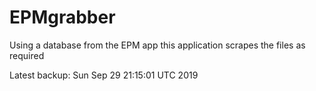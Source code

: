 # EPMgrabber
Using a database from the EPM app this application scrapes the files as required


Latest backup: Sun Sep 29 21:15:01 UTC 2019

